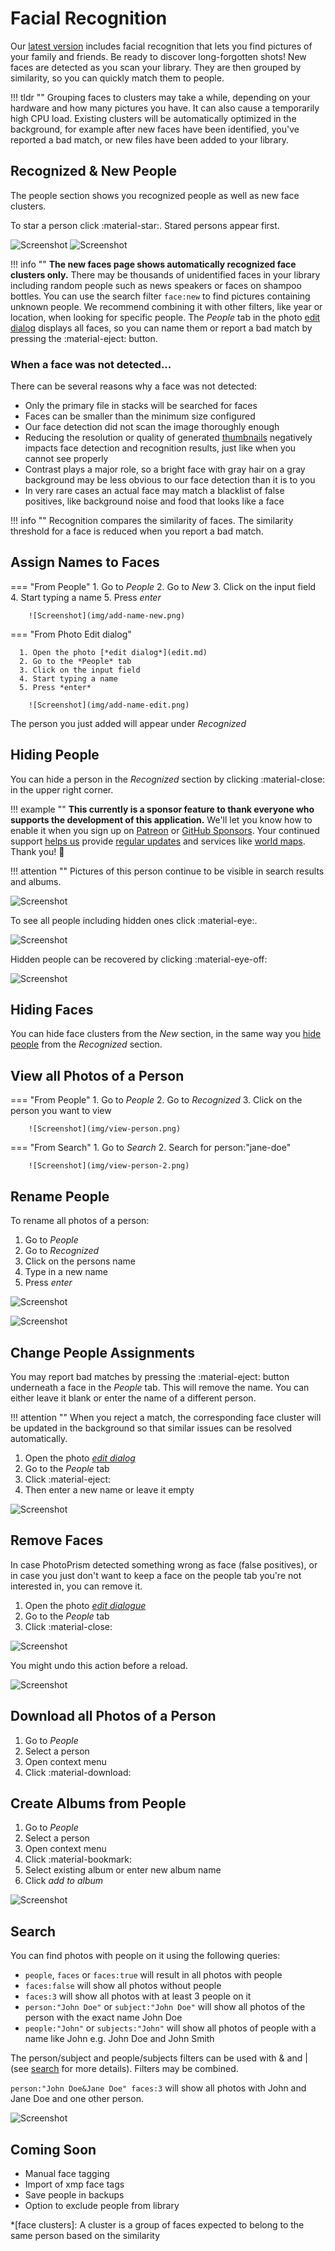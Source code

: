 # Facial Recognition

Our [latest version](../../release-notes.md) includes facial recognition that lets you find pictures of your 
family and friends. Be ready to discover long-forgotten shots! New faces are detected as you scan your library. 
They are then grouped by similarity, so you can quickly match them to people. 

!!! tldr ""
    Grouping faces to clusters may take a while, depending on your hardware and how many pictures you have.
    It can also cause a temporarily high CPU load. Existing clusters will be automatically optimized in 
    the background, for example after new faces have been identified, you've reported a bad match, or new 
    files have been added to your library.

## Recognized & New People ##

The people section shows you recognized people as well as new face clusters.

To star a person click :material-star:. Stared persons appear first.

![Screenshot](img/recognized.png)
![Screenshot](img/new.png)

!!! info ""
    **The new faces page shows automatically recognized face clusters only.** There may be thousands of 
    unidentified faces in your library including random people such as news speakers or faces on shampoo bottles.
    You can use the search filter `face:new` to find pictures containing unknown people.
    We recommend combining it with other filters, like year or location, when looking for specific people.
    The *People* tab in the photo [edit dialog](edit.md) displays all faces, so you can name them
    or report a bad match by pressing the :material-eject: button.

### When a face was not detected... ###

There can be several reasons why a face was not detected:

- Only the primary file in stacks will be searched for faces
- Faces can be smaller than the minimum size configured
- Our face detection did not scan the image thoroughly enough
- Reducing the resolution or quality of generated [thumbnails](../settings/advanced.md) negatively impacts face detection and recognition results, just like when you cannot see properly
- Contrast plays a major role, so a bright face with gray hair on a gray background may be less obvious to our face detection than it is to you
- In very rare cases an actual face may match a blacklist of false positives, like background noise and food that looks like a face

!!! info "" 
    Recognition compares the similarity of faces. The similarity threshold for a face is reduced when 
    you report a bad match.

## Assign Names to Faces ##

=== "From People"
     1. Go to *People*
     2. Go to *New*
     3. Click on the input field
     4. Start typing a name
     5. Press *enter*

        ![Screenshot](img/add-name-new.png)

=== "From Photo Edit dialog"

      1. Open the photo [*edit dialog*](edit.md)
      2. Go to the *People* tab
      3. Click on the input field
      4. Start typing a name
      5. Press *enter*

        ![Screenshot](img/add-name-edit.png)

The person you just added will appear under *Recognized*

## Hiding People ##
You can hide a person in the *Recognized* section by clicking :material-close: in the upper right corner.

!!! example ""
    **This currently is a sponsor feature to thank everyone who supports the development of this application.**
    We'll let you know how to enable it when you sign up on [Patreon](https://www.patreon.com/photoprism) or [GitHub Sponsors](https://github.com/sponsors/photoprism).
    Your continued support [helps us](../../funding.md) provide [regular updates](https://docs.photoprism.app/release-notes/)
    and services like [world maps](https://demo.photoprism.app/places). Thank you! 💜

!!! attention ""
    Pictures of this person continue to be visible in search results and albums.

![Screenshot](img/person-hide.png)

To see all people including hidden ones click :material-eye:.

![Screenshot](img/person-show-all.png)

Hidden people can be recovered by clicking :material-eye-off:

![Screenshot](img/person-recover.png)

## Hiding Faces ##
You can hide face clusters from the *New* section, in the same way you [hide people](#hiding-people) from the *Recognized* section.

## View all Photos of a Person ##
=== "From People"
      1. Go to *People*
      2. Go to *Recognized*
      3. Click on the person you want to view

        ![Screenshot](img/view-person.png)

=== "From Search"
      1. Go to *Search*
      2. Search for person:"jane-doe"

        ![Screenshot](img/view-person-2.png)

## Rename People ##
To rename all photos of a person:

1. Go to *People*
2. Go to *Recognized*
3. Click on the persons name
4. Type in a new name
5. Press *enter*

![Screenshot](img/rename-recognized-0.png)

![Screenshot](img/rename-recognized.png)

## Change People Assignments ##

You may report bad matches by pressing the :material-eject: button underneath a face in the *People* tab.
This will remove the name. You can either leave it blank or enter the name of a different person.

!!! attention ""
    When you reject a match, the corresponding face cluster will be updated in the background so that similar 
    issues can be resolved automatically.

1. Open the photo [*edit dialog*](edit.md)
2. Go to the *People* tab
3. Click :material-eject:
4. Then enter a new name or leave it empty

![Screenshot](img/reject.png)

## Remove Faces ##
In case PhotoPrism detected something wrong as face (false positives), or in case you just don't want to keep a face on the people tab you're not interested in, you can remove it.

1. Open the photo [*edit dialogue*](edit.md)
2. Go to the *People* tab
3. Click :material-close:

![Screenshot](img/remove-face.png)

You might undo this action before a reload.

![Screenshot](img/undo-remove-face.png)

## Download all Photos of a Person ##
1. Go to *People*
2. Select a person
3. Open context menu
4. Click :material-download:

## Create Albums from People ##
1. Go to *People*
2. Select a person
3. Open context menu
4. Click :material-bookmark:
5. Select existing album or enter new album name
6. Click *add to album*

![Screenshot](img/people-context-menu.png)

## Search ##
You can find photos with people on it using the following queries:

- `people`, `faces` or `faces:true` will result in all photos with people 
- `faces:false` will show all photos without people
- `faces:3` will show all photos with at least 3 people on it
- `person:"John Doe"` or `subject:"John Doe"` will show all photos of the person with the exact name John Doe
- `people:"John"` or `subjects:"John"` will show all photos of people with a name like John e.g. John Doe and John Smith

The person/subject and people/subjects filters can be used with & and | (see [search](search.md) for more details). Filters may be combined.

`person:"John Doe&Jane Doe" faces:3` will show all photos with John and Jane Doe and one other person.

![Screenshot](img/people-search.png)

## Coming Soon ##
- Manual face tagging
- Import of xmp face tags
- Save people in backups
- Option to exclude people from library

*[face clusters]: A cluster is a group of faces expected to belong to the same person based on the similarity
